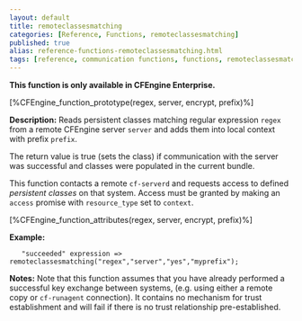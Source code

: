 ```yaml
---
layout: default
title: remoteclassesmatching
categories: [Reference, Functions, remoteclassesmatching]
published: true
alias: reference-functions-remoteclassesmatching.html
tags: [reference, communication functions, functions, remoteclassesmatching]
---
```


**This function is only available in CFEngine Enterprise.**

[%CFEngine_function_prototype(regex, server, encrypt, prefix)%]

**Description:** Reads persistent classes matching regular expression `regex`
from a remote CFEngine server `server` and adds them into local context with 
prefix `prefix`.

The return value is true (sets the class) if communication with the server was 
successful and classes were populated in the current bundle.

This function contacts a remote `cf-serverd` and requests access to defined 
*persistent classes* on that system. Access must be granted by making an 
`access` promise with `resource_type` set to `context`.

[%CFEngine_function_attributes(regex, server, encrypt, prefix)%]

**Example:**

```cf3
   "succeeded" expression => remoteclassesmatching("regex","server","yes","myprefix");
```

**Notes:** Note that this function assumes that you have already performed a
successful key exchange between systems, (e.g. using either a remote
copy or `cf-runagent` connection). It contains no mechanism for trust
establishment and will fail if there is no trust relationship
pre-established.
